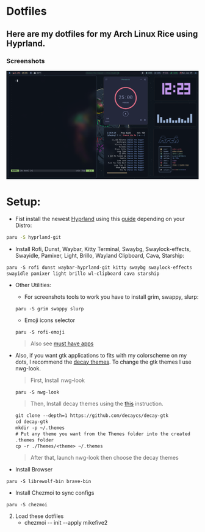 # Dotfiles

## Here are my dotfiles for my Arch Linux Rice using Hyprland.

### Screenshots

![](./assets/example.png)

# Setup:

- Fist install the newest [Hyprland](https://hyprland.org) using this [guide](https://wiki.hyprland.org/Getting-Started/Installation/) depending on your Distro:

```zsh
paru -S hyprland-git
```

- Install Rofi, Dunst, Waybar, Kitty Terminal, Swaybg, Swaylock-effects, Swayidle, Pamixer, Light, Brillo, Wayland Clipboard, Cava, Starship:

```
paru -S rofi dunst waybar-hyprland-git kitty swaybg swaylock-effects swayidle pamixer light brillo wl-clipboard cava starship
```

- Other Utilities:
    - For screenshots tools to work you have to install grim, swappy, slurp:
    ```
    paru -S grim swappy slurp
    ```

    - Emoji icons selector
    ```
    paru -S rofi-emoji
    ```
    > Also see [must have apps](https://wiki.hyprland.org/Useful-Utilities/Must-have/)

- Also, if you want gtk applications to fits with my colorscheme on my dots, I recommend the [decay themes](https://github.com/decaycs/decay-gtk).
  To change the gtk themes I use nwg-look.
  > First, Install nwg-look
  ```
  paru -S nwg-look
  ```
  > Then, Install decay themes using the [this](https://github.com/decaycs/decay-gtk/#Installation) instruction.
  ```
  git clone --depth=1 https://github.com/decaycs/decay-gtk
  cd decay-gtk
  mkdir -p ~/.themes
  # Put any theme you want from the Themes folder into the created .themes folder
  cp -r ./Themes/<theme> ~/.themes
  ```
  > After that, launch nwg-look then choose the decay themes
  </blockquote></details>

- Install Browser 

```
paru -S librewolf-bin brave-bin
```

- Install Chezmoi to sync configs

```
paru -S chezmoi
```
2. Load these dotfiles
    - chezmoi -- init --apply mikefive2



